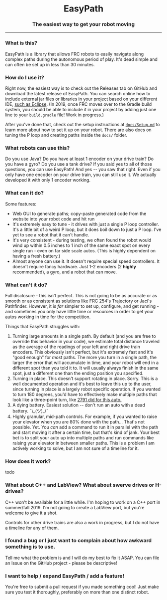 <center>
	<h1>EasyPath</h1>
	<h3>The easiest way to get your robot moving</h3>
</center>

---

### What is this?
EasyPath is a library that allows FRC robots to easily navigate along complex paths during the autonomous period of play. It's dead simple and can often be set up in less than 30 minutes.

### How do I use it?
Right now, the easiest way is to check out the Releases tab on GitHub and download the latest release of EasyPath. You can search online how to include external jar files or libraries in your project based on your different IDE, [such as Eclipse](https://www.google.com/search?q=eclipse%20include%20external%20jar&oq=eclipse%20include%20external%20jar&aqs=chrome..69i57j0l5.5308j0j7&sourceid=chrome&ie=UTF-8). (In 2019, once FRC moves over to the Gradle build system, you should be able to include it in your project by adding just one line to your `build.gradle` file! Work in progress.)

After you've done that, check out the setup instructions at [`docs/Setup.md`](https://github.com/tervay/EasyPath/blob/master/docs/Setup.md)
to learn more about how to set it up on your robot. There are also docs on tuning the P loop and
creating paths inside the `docs/` folder.

### What robots can use this?
Do you use Java? Do you have at least 1 encoder on your drive train? Do you have a gyro? Do you use a tank drive? If you said yes to all of those questions, you can use EasyPath! And yes -- you saw that right. Even if you only have one encoder on your drive train, you can still use it. We actually developed it with only 1 encoder working.

### What can it do?
Some features:

 - Web GUI to generate paths; copy-paste generated code from the website into your robot code and hit run
 - It's extremely easy to tune - it drives with just a single P loop controller. It's a little bit of a weird P loop, but it does boil down to just a P loop. I've yet to see a robot that it can't handle.
 - It's very consistent - during testing, we often found the robot would wind up within 0.5 inches to 1 inch of the same exact spot on every single run - even on far side scale autos. (This is highly dependent on having a fresh battery.)
 - Almost anyone can use it. It doesn't require special speed controllers. It doesn't require fancy hardware. Just 1-2 encoders (2 **highly** recommended), a gyro, and a robot that can move.

### What can't it do?
Full disclosure - this isn't perfect. This is not going to be as accurate or as smooth or as consistent as solutions like FRC 254's Trajectory or Jaci's Pathfinder. However, it is _far_ simpler to set up, configure, and get running - and sometimes you only have little time or resources in order to get your autos working in time for the competition.

Things that EasyPath struggles with:

1. Turning large amounts in a single path. By default (and you are free to override this behavior in your code), we estimate total distance traveled as the average of the readings of your left and right drive train encoders. This obviously isn't perfect, but it's extremely fast and it's "good enough" for _most_ paths. The more you turn in a single path, the larger the error that will accumulate in time, and your robot will end in a different spot than you told it to. It will usually always finish in the same spot, just a different one than the ending position you specified.
2. Turning in place. This doesn't support rotating in place. Sorry. This is a well documented operation and it's best to leave this up to the user, since turning in place is a largely robot specific operation. If you wanted to turn 180 degrees, you'd have to effectively make multiple paths that look like a three-point turn, like [2791 did for this auto.](https://www.thebluealliance.com/match/2018dar_qm108)
3. A dying battery. Easiest solution -- don't run an auto with a dead battery.  ¯\\_(ツ)\_/¯
4. Highly granular, mid-path controls. For example, if you wanted to raise your elevator when you are 80% done with the path... That's not possible. Yet. You _can_ add a command to run it in parallel with the path and start moving it after a certain time, but that's kind of jank. Your best bet is to split your auto up into multiple paths and run commands like raising your elevator in between smaller paths. This is a problem I am actively working to solve, but I am not sure of a timeline for it.

### How does it work?
todo

### What about C++ and LabView? What about swerve drives or H-drives?
C++ won't be available for a little while. I'm hoping to work on a C++ port in summer/fall 2019. I'm not going to create a LabView port, but you're welcome to give it a shot.

Controls for other drive trains are also a work in progress, but I do not have a timeline for any of them.

### I found a bug or I just want to complain about how awkward something is to use.
Tell me what the problem is and I will do my best to fix it ASAP. You can file an Issue on the GitHub project - please be descriptive!

### I want to help / expand EasyPath / add a feature!
You're free to submit a pull request if you made something cool! Just make sure you test it thoroughly, preferably on more than one distinct robot.